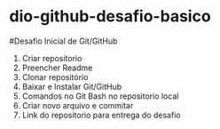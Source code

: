 # dio-github-desafio-basico

#Desafio Inicial de Git/GitHub

1. Criar repositorio
2. Preencher Readme
3. Clonar repositório
4. Baixar e Instalar Git/GitHub
5. Comandos no Git Bash no repositorio local
6. Criar novo arquivo e commitar
7. Link do repositorio para entrega do desafio
